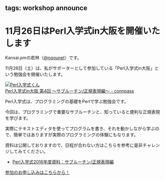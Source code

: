 tags: workshop announce
---
# 11月26日はPerl入学式in大阪を開催いたします

Kansai.pmの若林（[@nqounet](https://twitter.com/nqounet)）です。

11月26日（土）は、私がサポーターとして参加している「Perl入学式in大阪」という勉強会を開催いたします。

[![Perl入学式くん](https://connpass-tokyo.s3.amazonaws.com/thumbs/5e/c2/5ec216e5552096fd5437dc9685d83eb0.png)<br />Perl入学式in大阪 第4回 〜サブルーチン/正規表現編〜 - connpass](http://perl-entrance-osaka.connpass.com/event/40957/)

Perl入学式は、プログラミングの基礎をPerlで学ぶ勉強会です。

今回は、プログラミングで重要なサブルーチンと、知っていると便利な正規表現を学びます。

実際にテキストエディタを使ってプログラムを書き、それを動かしながら学ぶので、簡単ではありますが実際のプログラミングの体験にもなります。

資料は公開しておりますので、日程が合わない方はこちらを参考に是非チャレンジしてみてください。

- [Perl入学式2016年度資料：サブルーチン/正規表現編](https://github.com/perl-entrance-org/workshop-2016/blob/master/4th/slide.md)

[参加のお申し込みはこちらから！](https://perl-entrance-osaka.connpass.com/event/40957/join/)
